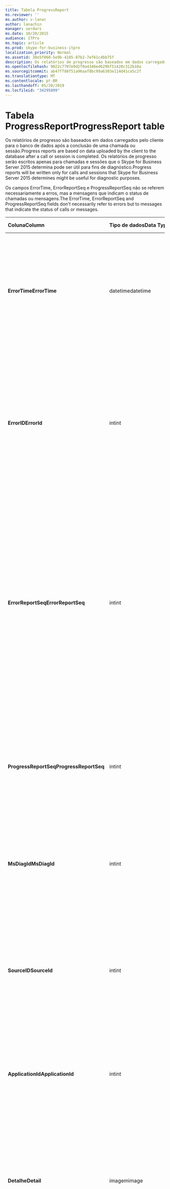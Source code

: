 ```yaml
---
title: Tabela ProgressReport
ms.reviewer: ''
ms.author: v-lanac
author: lanachin
manager: serdars
ms.date: 10/20/2015
audience: ITPro
ms.topic: article
ms.prod: skype-for-business-itpro
localization_priority: Normal
ms.assetid: 38e5f060-5e9b-4185-87b2-7ef61c4bb75f
description: Os relatórios de progresso são baseados em dados carregados pelo cliente para o banco de dados após a conclusão de uma chamada ou sessão. Os relatórios de progresso serão escritos apenas para chamadas e sessões que o Skype for Business Server 2015 determina pode ser útil para fins de diagnóstico.
ms.openlocfilehash: 9022c7707e0d2f0a4346ed629bf51420c312b10a
ms.sourcegitcommit: ab47ff88f51a96aaf8bc99a6303e114d41ca5c2f
ms.translationtype: MT
ms.contentlocale: pt-BR
ms.lasthandoff: 05/20/2019
ms.locfileid: "34295899"
---
```

# <a name="progressreport-table"></a><span data-ttu-id="e401a-104">Tabela ProgressReport</span><span class="sxs-lookup"><span data-stu-id="e401a-104">ProgressReport table</span></span>
 
<span data-ttu-id="e401a-105">Os relatórios de progresso são baseados em dados carregados pelo cliente para o banco de dados após a conclusão de uma chamada ou sessão.</span><span class="sxs-lookup"><span data-stu-id="e401a-105">Progress reports are based on data uploaded by the client to the database after a call or session is completed.</span></span> <span data-ttu-id="e401a-106">Os relatórios de progresso serão escritos apenas para chamadas e sessões que o Skype for Business Server 2015 determina pode ser útil para fins de diagnóstico.</span><span class="sxs-lookup"><span data-stu-id="e401a-106">Progress reports will be written only for calls and sessions that Skype for Business Server 2015 determines might be useful for diagnostic purposes.</span></span>
  
<span data-ttu-id="e401a-107">Os campos ErrorTime, ErrorReportSeq e ProgressReportSeq não se referem necessariamente a erros, mas a mensagens que indicam o status de chamadas ou mensagens.</span><span class="sxs-lookup"><span data-stu-id="e401a-107">The ErrorTime, ErrorReportSeq and ProgressReportSeq fields don't necessarily refer to errors but to messages that indicate the status of calls or messages.</span></span>
  
|<span data-ttu-id="e401a-108">**Coluna**</span><span class="sxs-lookup"><span data-stu-id="e401a-108">**Column**</span></span>|<span data-ttu-id="e401a-109">**Tipo de dados**</span><span class="sxs-lookup"><span data-stu-id="e401a-109">**Data Type**</span></span>|<span data-ttu-id="e401a-110">**Chave/índice**</span><span class="sxs-lookup"><span data-stu-id="e401a-110">**Key/Index**</span></span>|<span data-ttu-id="e401a-111">**Detalhes**</span><span class="sxs-lookup"><span data-stu-id="e401a-111">**Details**</span></span>|
|:-----|:-----|:-----|:-----|
|<span data-ttu-id="e401a-112">**ErrorTime**</span><span class="sxs-lookup"><span data-stu-id="e401a-112">**ErrorTime**</span></span> <br/> |<span data-ttu-id="e401a-113">datetime</span><span class="sxs-lookup"><span data-stu-id="e401a-113">datetime</span></span>  <br/> |<span data-ttu-id="e401a-114">Primário, estrangeiro</span><span class="sxs-lookup"><span data-stu-id="e401a-114">Primary, Foreign</span></span>  <br/> |<span data-ttu-id="e401a-115">Data e hora do relatório de erro de progresso que contém este relatório de progresso.</span><span class="sxs-lookup"><span data-stu-id="e401a-115">Date and time of the progress error report that contains this progress report.</span></span> <span data-ttu-id="e401a-116">Consulte a [tabela errorreport no Skype for Business Server 2015](errorreport.md) para obter mais informações.</span><span class="sxs-lookup"><span data-stu-id="e401a-116">See the [ErrorReport table in Skype for Business Server 2015](errorreport.md) for more information.</span></span> <br/> |
|<span data-ttu-id="e401a-117">**ErrorID**</span><span class="sxs-lookup"><span data-stu-id="e401a-117">**ErrorId**</span></span> <br/> |<span data-ttu-id="e401a-118">int</span><span class="sxs-lookup"><span data-stu-id="e401a-118">int</span></span>  <br/> |<span data-ttu-id="e401a-119">Primário, estrangeiro</span><span class="sxs-lookup"><span data-stu-id="e401a-119">Primary, Foreign</span></span>  <br/> |<span data-ttu-id="e401a-120">Número de identificação usado em conjunto com ErrorTime, ProgressReportSeq para identificar exclusivamente um relatório de progresso.</span><span class="sxs-lookup"><span data-stu-id="e401a-120">ID number used in conjunction with ErrorTime, ProgressReportSeq to uniquely identify a progress report.</span></span> <span data-ttu-id="e401a-121">Consulte a [tabela errorreport no Skype for Business Server 2015](errorreport.md) para obter mais informações.</span><span class="sxs-lookup"><span data-stu-id="e401a-121">See the [ErrorReport table in Skype for Business Server 2015](errorreport.md) for more information.</span></span> <br/> |
|<span data-ttu-id="e401a-122">**ErrorReportSeq**</span><span class="sxs-lookup"><span data-stu-id="e401a-122">**ErrorReportSeq**</span></span> <br/> |<span data-ttu-id="e401a-123">int</span><span class="sxs-lookup"><span data-stu-id="e401a-123">int</span></span>  <br/> |<span data-ttu-id="e401a-124">Primário, estrangeiro</span><span class="sxs-lookup"><span data-stu-id="e401a-124">Primary, Foreign</span></span>  <br/> |<span data-ttu-id="e401a-125">Número de identificação que identifica o relatório de erros.</span><span class="sxs-lookup"><span data-stu-id="e401a-125">ID number that identifies the error report.</span></span> <span data-ttu-id="e401a-126">ErrorReporSeq é usado em conjunto com ErrorTime para identificar com exclusividade um relatório de erro.</span><span class="sxs-lookup"><span data-stu-id="e401a-126">ErrorReporSeq is used in conjunction with ErrorTime to uniquely identify an error report.</span></span> <span data-ttu-id="e401a-127">Consulte a [tabela errorreport no Skype for Business Server 2015](errorreport.md) para obter mais informações</span><span class="sxs-lookup"><span data-stu-id="e401a-127">See the [ErrorReport table in Skype for Business Server 2015](errorreport.md) for more information</span></span> <br/> <span data-ttu-id="e401a-128">Este campo foi apresentado no Microsoft Lync Server 2013.</span><span class="sxs-lookup"><span data-stu-id="e401a-128">This field was introduced in Microsoft Lync Server 2013.</span></span>  <br/> |
|<span data-ttu-id="e401a-129">**ProgressReportSeq**</span><span class="sxs-lookup"><span data-stu-id="e401a-129">**ProgressReportSeq**</span></span> <br/> |<span data-ttu-id="e401a-130">int</span><span class="sxs-lookup"><span data-stu-id="e401a-130">int</span></span>  <br/> |<span data-ttu-id="e401a-131">Primária</span><span class="sxs-lookup"><span data-stu-id="e401a-131">Primary</span></span>  <br/> |<span data-ttu-id="e401a-132">Número de identificação para identificar o relatório de progresso.</span><span class="sxs-lookup"><span data-stu-id="e401a-132">ID number to identify the progress report.</span></span> <span data-ttu-id="e401a-133">Usado em conjunto com ErrorTime e ErrorReportSeq para identificar com exclusividade um relatório de progresso.</span><span class="sxs-lookup"><span data-stu-id="e401a-133">Used in conjunction with ErrorTime and ErrorReportSeq to uniquely identify a progress report.</span></span>  <br/> |
|<span data-ttu-id="e401a-134">**MsDiagId**</span><span class="sxs-lookup"><span data-stu-id="e401a-134">**MsDiagId**</span></span> <br/> |<span data-ttu-id="e401a-135">int</span><span class="sxs-lookup"><span data-stu-id="e401a-135">int</span></span>  <br/> ||<span data-ttu-id="e401a-136">ID de diagnóstico do relatório de progresso.</span><span class="sxs-lookup"><span data-stu-id="e401a-136">Diagnostic ID of the progress report.</span></span>  <br/> <span data-ttu-id="e401a-137">Este campo foi apresentado no Microsoft Lync Server 2013.</span><span class="sxs-lookup"><span data-stu-id="e401a-137">This field was introduced in Microsoft Lync Server 2013.</span></span>  <br/> |
|<span data-ttu-id="e401a-138">**SourceID**</span><span class="sxs-lookup"><span data-stu-id="e401a-138">**SourceId**</span></span> <br/> |<span data-ttu-id="e401a-139">int</span><span class="sxs-lookup"><span data-stu-id="e401a-139">int</span></span>  <br/> |<span data-ttu-id="e401a-140">Exterior</span><span class="sxs-lookup"><span data-stu-id="e401a-140">Foreign</span></span>  <br/> |<span data-ttu-id="e401a-141">Servidor que enviou o relatório de erro (se o relatório foi enviado de um componente de servidor).</span><span class="sxs-lookup"><span data-stu-id="e401a-141">Server that sent the error report (if the report was sent from a server component).</span></span> <span data-ttu-id="e401a-142">Consulte a [tabela servidores](servers.md) para obter mais informações. Este campo foi apresentado no Microsoft Lync Server 2013.</span><span class="sxs-lookup"><span data-stu-id="e401a-142">See the [Servers table](servers.md) for more information.This field was introduced in Microsoft Lync Server 2013.</span></span> <br/> |
|<span data-ttu-id="e401a-143">**ApplicationId**</span><span class="sxs-lookup"><span data-stu-id="e401a-143">**ApplicationId**</span></span> <br/> |<span data-ttu-id="e401a-144">int</span><span class="sxs-lookup"><span data-stu-id="e401a-144">int</span></span>  <br/> ||<span data-ttu-id="e401a-145">O processo do Lync Server no qual o relatório se encontra.</span><span class="sxs-lookup"><span data-stu-id="e401a-145">The Lync Server process that the report is about.</span></span> <span data-ttu-id="e401a-146">Consulte a tabela de aplicativos para obter mais informações.</span><span class="sxs-lookup"><span data-stu-id="e401a-146">See the Application Table for more information.</span></span>  <br/> |
|<span data-ttu-id="e401a-147">**Detalhe**</span><span class="sxs-lookup"><span data-stu-id="e401a-147">**Detail**</span></span> <br/> |<span data-ttu-id="e401a-148">imagem</span><span class="sxs-lookup"><span data-stu-id="e401a-148">image</span></span>  <br/> ||<span data-ttu-id="e401a-149">Detalhes do relatório de progresso armazenados em formato binário para economizar espaço. Esses dados podem ser convertidos em um formato de texto usando esta sintaxe:</span><span class="sxs-lookup"><span data-stu-id="e401a-149">Progress report details, stored in binary format to save space.This data can be converted to text format using this syntax:</span></span>  <br/> <span data-ttu-id="e401a-150">Cast (Cast (detalhes como varbinary (max)) as varchar (max))</span><span class="sxs-lookup"><span data-stu-id="e401a-150">cast(cast(Detail as varbinary(max)) as varchar(max))</span></span>  <br/> |
|<span data-ttu-id="e401a-151">**Telemetria**</span><span class="sxs-lookup"><span data-stu-id="e401a-151">**TelemetryId**</span></span> <br/> |<span data-ttu-id="e401a-152">Identificador</span><span class="sxs-lookup"><span data-stu-id="e401a-152">uniqueIdentifier</span></span>  <br/> ||<span data-ttu-id="e401a-153">Identificador exclusivo que correlaciona as informações de tempo de junção para os diferentes componentes envolvidos em uma conferência.</span><span class="sxs-lookup"><span data-stu-id="e401a-153">Unique identifier that correlates join time information for the different components involved in a conference.</span></span>  <br/> <span data-ttu-id="e401a-154">Este campo foi apresentado no Microsoft Lync Server 2013.</span><span class="sxs-lookup"><span data-stu-id="e401a-154">This field was introduced in Microsoft Lync Server 2013.</span></span>  <br/> |
|<span data-ttu-id="e401a-155">**SessionSetupTime**</span><span class="sxs-lookup"><span data-stu-id="e401a-155">**SessionSetupTime**</span></span> <br/> |<span data-ttu-id="e401a-156">int</span><span class="sxs-lookup"><span data-stu-id="e401a-156">int</span></span>  <br/> ||<span data-ttu-id="e401a-157">Tempo (em milissegundos) para um componente específico para ingressar em uma conferência.</span><span class="sxs-lookup"><span data-stu-id="e401a-157">Time (in milliseconds) for a specific component to join a conference.</span></span>  <br/> <span data-ttu-id="e401a-158">Este campo foi apresentado no Microsoft Lync Server 2013.</span><span class="sxs-lookup"><span data-stu-id="e401a-158">This field was introduced in Microsoft Lync Server 2013.</span></span>  <br/> |
   

